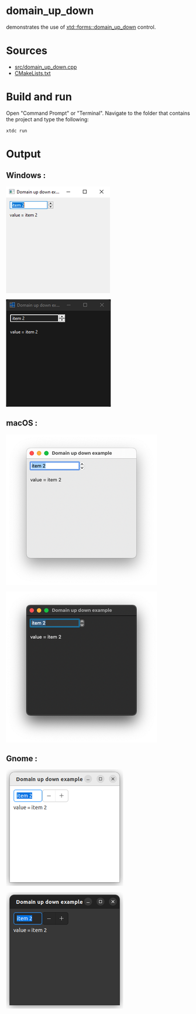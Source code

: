 # domain_up_down

demonstrates the use of [xtd::forms::domain_up_down](../../../../src/xtd.forms/include/xtd/forms/domain_up_down.h) control.

# Sources

* [src/domain_up_down.cpp](src/domain_up_down.cpp)
* [CMakeLists.txt](CMakeLists.txt)

# Build and run

Open "Command Prompt" or "Terminal". Navigate to the folder that contains the project and type the following:

```shell
xtdc run
```

# Output

## Windows :

![Screenshot](../../../../docs/pictures/examples/controls/domain_up_down_w.png)

![Screenshot](../../../../docs/pictures/examples/controls/domain_up_down_wd.png)

## macOS :

![Screenshot](../../../../docs/pictures/examples/controls/domain_up_down_m.png)

![Screenshot](../../../../docs/pictures/examples/controls/domain_up_down_md.png)

## Gnome :

![Screenshot](../../../../docs/pictures/examples/controls/domain_up_down_g.png)

![Screenshot](../../../../docs/pictures/examples/controls/domain_up_down_gd.png)
